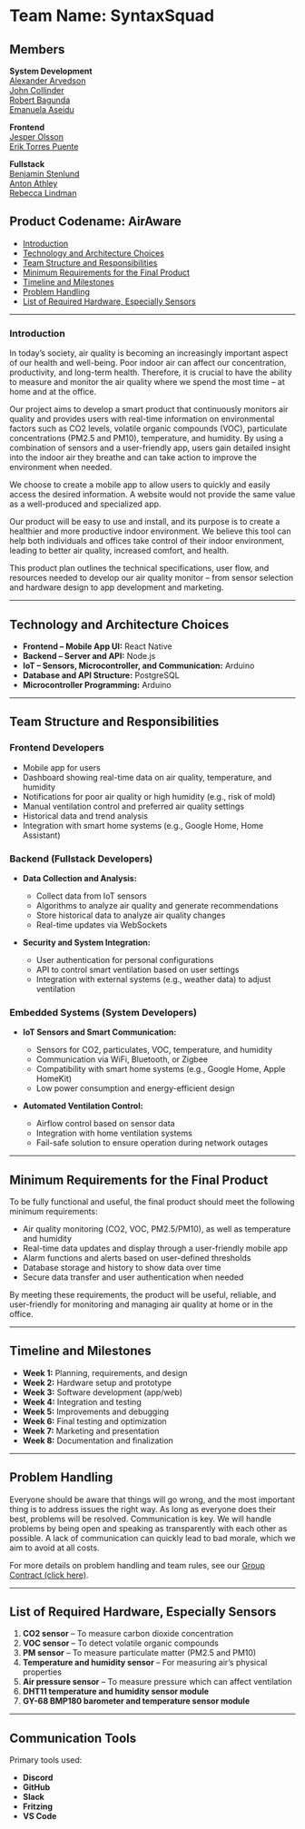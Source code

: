 # Team Name: SyntaxSquad

## Members

**System Development**  
[Alexander Arvedson](https://github.com/alexanderchasacademy)  
[John Collinder](https://github.com/flaxdrop)  
[Robert Bagunda](https://github.com/robag1137)  
[Emanuela Aseidu](https://github.com/ema-asi)

**Frontend**  
[Jesper Olsson](https://github.com/jesperolsson89)  
[Erik Torres Puente](https://github.com/ErikTP)

**Fullstack**  
[Benjamin Stenlund](https://github.com/benjamin762)    
[Anton Athley](https://github.com/AntonAthley)  
[Rebecca Lindman](https://github.com/rebeccalindman)

## Product Codename: AirAware

- [Introduction](#introduction)
- [Technology and Architecture Choices](#technology-and-architecture-choices)
- [Team Structure and Responsibilities](#team-structure-and-responsibilities)
- [Minimum Requirements for the Final Product](#minimum-requirements-for-the-final-product)
- [Timeline and Milestones](#timeline-and-milestones)
- [Problem Handling](#problem-handling)
- [List of Required Hardware, Especially Sensors](#list-of-required-hardware-especially-sensors)

---

### Introduction

In today’s society, air quality is becoming an increasingly important aspect of our health and well-being. Poor indoor air can affect our concentration, productivity, and long-term health. Therefore, it is crucial to have the ability to measure and monitor the air quality where we spend the most time – at home and at the office.

Our project aims to develop a smart product that continuously monitors air quality and provides users with real-time information on environmental factors such as CO2 levels, volatile organic compounds (VOC), particulate concentrations (PM2.5 and PM10), temperature, and humidity. By using a combination of sensors and a user-friendly app, users gain detailed insight into the indoor air they breathe and can take action to improve the environment when needed.

We choose to create a mobile app to allow users to quickly and easily access the desired information. A website would not provide the same value as a well-produced and specialized app.

Our product will be easy to use and install, and its purpose is to create a healthier and more productive indoor environment. We believe this tool can help both individuals and offices take control of their indoor environment, leading to better air quality, increased comfort, and health.

This product plan outlines the technical specifications, user flow, and resources needed to develop our air quality monitor – from sensor selection and hardware design to app development and marketing.

---

## Technology and Architecture Choices

- **Frontend – Mobile App UI:** React Native  
- **Backend – Server and API:** Node.js  
- **IoT – Sensors, Microcontroller, and Communication:** Arduino  
- **Database and API Structure:** PostgreSQL  
- **Microcontroller Programming:** Arduino  

---

## Team Structure and Responsibilities

### Frontend Developers

- Mobile app for users  
- Dashboard showing real-time data on air quality, temperature, and humidity  
- Notifications for poor air quality or high humidity (e.g., risk of mold)  
- Manual ventilation control and preferred air quality settings  
- Historical data and trend analysis  
- Integration with smart home systems (e.g., Google Home, Home Assistant)

### Backend (Fullstack Developers)

- **Data Collection and Analysis:**  
  - Collect data from IoT sensors  
  - Algorithms to analyze air quality and generate recommendations  
  - Store historical data to analyze air quality changes  
  - Real-time updates via WebSockets  

- **Security and System Integration:**  
  - User authentication for personal configurations  
  - API to control smart ventilation based on user settings  
  - Integration with external systems (e.g., weather data) to adjust ventilation

### Embedded Systems (System Developers)

- **IoT Sensors and Smart Communication:**  
  - Sensors for CO2, particulates, VOC, temperature, and humidity  
  - Communication via WiFi, Bluetooth, or Zigbee  
  - Compatibility with smart home systems (e.g., Google Home, Apple HomeKit)  
  - Low power consumption and energy-efficient design  

- **Automated Ventilation Control:**  
  - Airflow control based on sensor data  
  - Integration with home ventilation systems  
  - Fail-safe solution to ensure operation during network outages  

---

## Minimum Requirements for the Final Product

To be fully functional and useful, the final product should meet the following minimum requirements:

- Air quality monitoring (CO2, VOC, PM2.5/PM10), as well as temperature and humidity  
- Real-time data updates and display through a user-friendly mobile app  
- Alarm functions and alerts based on user-defined thresholds  
- Database storage and history to show data over time  
- Secure data transfer and user authentication when needed  

By meeting these requirements, the product will be useful, reliable, and user-friendly for monitoring and managing air quality at home or in the office.

---

## Timeline and Milestones

- **Week 1:** Planning, requirements, and design  
- **Week 2:** Hardware setup and prototype  
- **Week 3:** Software development (app/web)  
- **Week 4:** Integration and testing  
- **Week 5:** Improvements and debugging  
- **Week 6:** Final testing and optimization  
- **Week 7:** Marketing and presentation  
- **Week 8:** Documentation and finalization  

---

## Problem Handling

Everyone should be aware that things will go wrong, and the most important thing is to address issues the right way. As long as everyone does their best, problems will be resolved. Communication is key. We will handle problems by being open and speaking as transparently with each other as possible. A lack of communication can quickly lead to bad morale, which we aim to avoid at all costs.

For more details on problem handling and team rules, see our [Group Contract (click here)](https://docs.google.com/document/d/1EWehsIZdjVD1zrrV2AYrWF8tX78TgLg2jFfP-Z-giwM/edit?usp=sharing).

---

## List of Required Hardware, Especially Sensors

1. **CO2 sensor** – To measure carbon dioxide concentration  
2. **VOC sensor** – To detect volatile organic compounds  
3. **PM sensor** – To measure particulate matter (PM2.5 and PM10)  
4. **Temperature and humidity sensor** – For measuring air’s physical properties  
5. **Air pressure sensor** – To measure pressure which can affect ventilation  
6. **DHT11 temperature and humidity sensor module**  
7. **GY-68 BMP180 barometer and temperature sensor module**  

---

## Communication Tools

Primary tools used:  
- **Discord**  
- **GitHub**  
- **Slack**  
- **Fritzing**  
- **VS Code**
